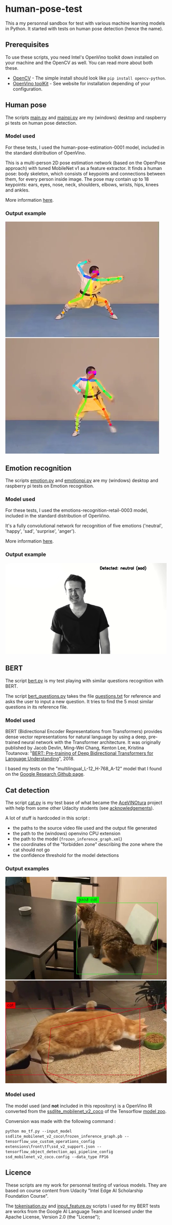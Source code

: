 # human-pose-test

This a my personnal sandbox for test with various machine learning models in Python.
It started with tests on human pose detection (hence the name).

## Prerequisites

To use these scripts, you need Intel's OpenVino toolkit down installed on your machine and the OpenCV as well.
You can read more about both these.

- [OpenCV](https://opencv.org) - The simple install should look like ```pip install opencv-python```. 
- [OpenVino toolKit](https://software.intel.com/en-us/openvino-toolkit) - See website for installation depending of your configuration.

## Human pose

The scripts [main.py](main.py) and [mainpi.py](mainpi.py) are my (windows) desktop and raspberry pi tests on human pose detection.

### Model used

For these tests, I used the human-pose-estimation-0001 model, included in the standard distribution of OpenVino.

This is a multi-person 2D pose estimation network (based on the OpenPose approach) with tuned MobileNet v1 as a feature extractor. It finds a human pose: body skeleton, which consists of keypoints and connections between them, for every person inside image. The pose may contain up to 18 keypoints: ears, eyes, nose, neck, shoulders, elbows, wrists, hips, knees and ankles.

More information [here](https://docs.openvinotoolkit.org/2019_R1/_human_pose_estimation_0001_description_human_pose_estimation_0001.html).

### Output example
![](resources/kungfu1.png?raw=true)
![](resources/kungfu2.png?raw=true)

## Emotion recognition

The scripts [emotion.py](emotion.py) and [emotionpi.py](emotionpi.py) are my (windows) desktop and raspberry pi tests on Emotion recognition.

### Model used

For these tests, I used the emotions-recognition-retail-0003 model, included in the standard distribution of OpenVino.

It's a fully convolutional network for recognition of five emotions ('neutral', 'happy', 'sad', 'surprise', 'anger').

More information [here](https://docs.openvinotoolkit.org/2019_R1/_emotions_recognition_retail_0003_description_emotions_recognition_retail_0003.html).

### Output example
![](resources/emotion.png?raw=true)

## BERT

The script [bert.py](bert.py) is my test playing with similar questions recognition with BERT.

The script [bert_questions.py](bert_questions.py) takes the file [questions.txt](questions.txt) for reference and asks the user to input a new question. It tries to find the 5 most similar questions in its reference file.

### Model used

BERT (Bidirectional Encoder Representations from Transformers) provides dense vector representations for natural language by using a deep, pre-trained neural network with the Transformer architecture. It was originally published by Jacob Devlin, Ming-Wei Chang, Kenton Lee, Kristina Toutanova: "[BERT: Pre-training of Deep Bidirectional Transformers for Language Understanding](https://arxiv.org/abs/1810.04805)", 2018.

I based my tests on the "multilingual_L-12_H-768_A-12" model that I found on the [Google Research Github page](https://github.com/google-research/bert/blob/master/multilingual.md).


## Cat detection

The script [cat.py](cat.py) is my test base of what became the [AceVINOtura](https://github.com/frankhn/AceVINOtura) project with help from some other Udacity students (see [acknowledgements](https://github.com/frankhn/AceVINOtura#acknowledgements)).

A lot of stuff is hardcoded in this script :
- the paths to the source video file used and the output file generated
- the path to the (windows) openvino CPU extension
- the path to the model (`frozen_inference_graph.xml`)
- the coordinates of the "forbidden zone" describing the zone where the cat should not go
- the confidence threshold for the model detections

### Output examples

![](resources/goodcat.png?raw=true)
![](resources/badcat.png?raw=true)

### Model used

The model used (and **not** included in this repository) is a OpenVino IR converted from the [ssdlite_mobilenet_v2_coco](http://download.tensorflow.org/models/object_detection/ssdlite_mobilenet_v2_coco_2018_05_09.tar.gz) of the Tensorflow [model zoo](https://github.com/tensorflow/models/blob/master/research/object_detection/g3doc/detection_model_zoo.md).

Conversion was made with the following command :
```
python mo_tf.py --input_model ssdlite_mobilenet_v2_coco\frozen_inference_graph.pb --tensorflow_use_custom_operations_config extensions\front\tf\ssd_v2_support.json --tensorflow_object_detection_api_pipeline_config ssd_mobilenet_v2_coco.config --data_type FP16
```

## Licence

These scripts are my work for personnal testing of various models. They are based on course content from Udacity "Intel Edge AI Scholarship Foundation Course".

The [tokenisation.py](tokenisation.py) and [input_feature.py](input_feature.py) scripts I used for my BERT tests are works from the Google AI Language Team and licensed under the Apache License, Version 2.0 (the "License");

